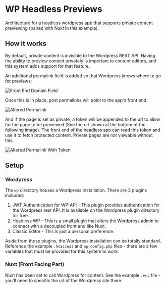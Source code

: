 # WP Headless Previews
Architecture for a headless wordpress app that supports private content previewing (paired with Nuxt in this example).

## How it works
By default, private content is invisible to the Wordpress REST API. Having the ability to preview content privately is important to content editors, and this system adds support for that feature.

An additional permalink field is added so that Wordpress knows where to go for previews:

![Front End Domain Field](https://github.com/chris-geelhoed/wp-headless-previews/blob/master/readme-images/front-end-domain-field.jpg)

Once this is in place, post permalinks will point to the app's front end:

![Altered Permalink](https://github.com/chris-geelhoed/wp-headless-previews/blob/master/readme-images/public-page.jpg)

And if the page is set as private, a token will be appended to the url to allow for the page to be previewed (See the url shown at the bottom of the following image). The front end of the headless app can read this token and use it to fetch protected content. Private pages are not viewable without this.


![Altered Permalink With Token](https://github.com/chris-geelhoed/wp-headless-previews/blob/master/readme-images/private-page-with-token.jpg)

## Setup

### Wordpress
The `wp` directory houses a Wordpress installation. There are 3 plugins included:
1. JWT Authentication for WP-API - This plugin provides authentication for the Wordpress rest API. It is available on the Wordpress plugin directory for free.
2. Headless WP - This is a small plugin that alters the Wordpress admin to connect with a decoupled front end like Nuxt.
3. Classic Editor - This is just a personal preference.

Aside from those plugins, the Wordpress installation can be totally standard. Reference the example `.htaccess` and `wp-config.php` files - there are a few variables that must be provided for this system to work.

### Nuxt (Front Facing Part)
Nuxt has been set to call Wordpress for content. See the example `.env` file - you'll need to specific the url of the Wordpress site there.
